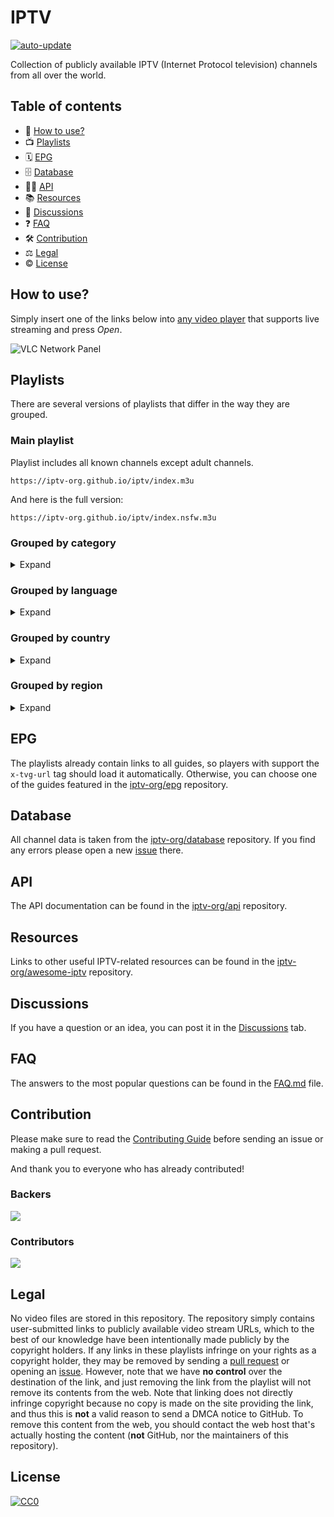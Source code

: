 # IPTV

[![auto-update](https://github.com/iptv-org/iptv/actions/workflows/auto-update.yml/badge.svg)](https://github.com/iptv-org/iptv/actions/workflows/auto-update.yml)

Collection of publicly available IPTV (Internet Protocol television) channels from all over the world.

## Table of contents

- 🚀 [How to use?](#how-to-use)
- 📺 [Playlists](#playlists)
- 🗓 [EPG](#epg)
- 🗄 [Database](#database)
- 👨‍💻 [API](#api)
- 📚 [Resources](#resources)
- 💬 [Discussions](#discussions)
- ❓ [FAQ](#faq)
- 🛠 [Contribution](#contribution)
- ⚖ [Legal](#legal)
- © [License](#license)

## How to use?

Simply insert one of the links below into [any video player](https://github.com/iptv-org/awesome-iptv#apps) that supports live streaming and press _Open_.

![VLC Network Panel](https://github.com/iptv-org/iptv/raw/master/.readme/preview.png)

## Playlists

There are several versions of playlists that differ in the way they are grouped.

### Main playlist

Playlist includes all known channels except adult channels.

```
https://iptv-org.github.io/iptv/index.m3u
```

And here is the full version:

```
https://iptv-org.github.io/iptv/index.nsfw.m3u
```

### Grouped by category

<details>
<summary>Expand</summary>
<br>

Playlist in which each channel has its _category_ as a group title:

```
https://iptv-org.github.io/iptv/index.category.m3u
```

Same thing, but split up into separate files:

<!-- prettier-ignore -->
<table>
  <thead>
    <tr><th align="left">Category</th><th align="left">Channels</th><th align="left">Playlist</th></tr>
  </thead>
  <tbody>
    <tr><td>Auto</td><td align="right">13</td><td nowrap><code>http://tv.almgro7al3nzy.com/iptv/auto.m3u</code></td></tr>
    <tr><td>Animation</td><td align="right">31</td><td nowrap><code>http://tv.almgro7al3nzy.com/iptv/animation.m3u</code></td></tr>
    <tr><td>Business</td><td align="right">43</td><td nowrap><code>http://tv.almgro7al3nzy.com/iptv/business.m3u</code></td></tr>
    <tr><td>Classic</td><td align="right">45</td><td nowrap><code>http://tv.almgro7al3nzy.com/iptv/classic.m3u</code></td></tr>
    <tr><td>Comedy</td><td align="right">41</td><td nowrap><code>http://tv.almgro7al3nzy.com/iptv/comedy.m3u</code></td></tr>
    <tr><td>Cooking</td><td align="right">19</td><td nowrap><code>http://tv.almgro7al3nzy.com/iptv/cooking.m3u</code></td></tr>
    <tr><td>Culture</td><td align="right">21</td><td nowrap><code>http://tv.almgro7al3nzy.com/iptv/culture.m3u</code></td></tr>
    <tr><td>Documentary</td><td align="right">41</td><td nowrap><code>http://tv.almgro7al3nzy.com/iptv/documentary.m3u</code></td></tr>
    <tr><td>Education</td><td align="right">94</td><td nowrap><code>http://tv.almgro7al3nzy.com/iptv/education.m3u</code></td></tr>
  </tbody>
</table>

</details>

### Grouped by language

<details>
<summary>Expand</summary>
<br>

Playlist in which each channel has its _language_ as a group title:

```
https://iptv-org.github.io/iptv/index.language.m3u
```

Same thing, but split up into separate files:

<!-- prettier-ignore -->
<table>
  <thead>
    <tr><th align="left">Language</th><th align="left">Channels</th><th align="left">Playlist</th></tr>
  </thead>
  <tbody>
    <tr><td align="left">Albanian</td><td align="right">21</td><td align="left" nowrap><code>http://tv.almgro7al3nzy.com/iptv/sqi.m3u</code></td></tr>
    <tr><td align="left">Amharic</td><td align="right">1</td><td align="left" nowrap><code>http://tv.almgro7al3nzy.com/iptv/amh.m3u</code></td></tr>
    <tr><td align="left">Arabic</td><td align="right">327</td><td align="left" nowrap><code>http://tv.almgro7al3nzy.com/iptv/ara.m3u</code></td></tr>
    <tr><td align="left">Armenian</td><td align="right">26</td><td align="left" nowrap><code>http://tv.almgro7al3nzy.com/iptv/hye.m3u</code></td></tr>
    <tr><td align="left">Assamese</td><td align="right">2</td><td align="left" nowrap><code>http://tv.almgro7al3nzy.com/iptv/asm.m3u</code></td></tr>
    <tr><td align="left">Assyrian Neo-Aramaic</td><td align="right">1</td><td align="left" nowrap><code>http://tv.almgro7al3nzy.com/iptv/aii.m3u</code></td></tr>
    <tr><td align="left">Azerbaijani</td><td align="right">12</td><td align="left" nowrap><code>http://tv.almgro7al3nzy.com/iptv/aze.m3u</code></td></tr>
    <tr><td align="left">Bashkir</td><td align="right">1</td><td align="left" nowrap><code>http://tv.almgro7al3nzy.com/iptv/bak.m3u</code></td></tr>
    <tr><td align="left">Basque</td><td align="right">1</td><td align="left" nowrap><code>http://tv.almgro7al3nzy.com/iptv/eus.m3u</code></td></tr>
   </tbody>
</table>

</details>

### Grouped by country

<details>
<summary>Expand</summary>
<br>

Playlist in which each channel has its _country_ as a group title:

```
https://iptv-org.github.io/iptv/index.country.m3u
```

Same thing, but split up into separate files:

<!-- prettier-ignore -->
<table>
  <thead>
    <tr><th align="left">Country</th><th align="left">Channels</th><th align="left">Playlist</th></tr>
  </thead>
  <tbody>
    <tr><td>🇦🇫 Afghanistan</td><td align="right">65</td><td nowrap><code>http://tv.almgro7al3nzy.com/iptv/af.m3u</code></td></tr>
    <tr><td>🇦🇱 Albania</td><td align="right">88</td><td nowrap><code>http://tv.almgro7al3nzy.com/iptv/al.m3u</code></td></tr>
    <tr><td>🇩🇿 Algeria</td><td align="right">94</td><td nowrap><code>http://tv.almgro7al3nzy.com/iptv/dz.m3u</code></td></tr>
    <tr><td>🇦🇸 American Samoa</td><td align="right">52</td><td nowrap><code>http://tv.almgro7al3nzy.com/iptv/as.m3u</code></td></tr>
    <tr><td>🇦🇩 Andorra</td><td align="right">70</td><td nowrap><code>http://tv.almgro7al3nzy.com/iptv/ad.m3u</code></td></tr>
    <tr><td>🇦🇴 Angola</td><td align="right">53</td><td nowrap><code>http://tv.almgro7al3nzy.com/iptv/ao.m3u</code></td></tr>
    <tr><td>🇦🇮 Anguilla</td><td align="right">51</td><td nowrap><code>http://tv.almgro7al3nzy.com/iptv/ai.m3u</code></td></tr>
    <tr><td>🇦🇶 Antarctica</td><td align="right">47</td><td nowrap><code>http://tv.almgro7al3nzy.com/iptv/aq.m3u</code></td></tr>
    <tr><td>🇦🇬 Antigua and Barbuda</td><td align="right">52</td><td nowrap><code>http://tv.almgro7al3nzy.com/iptv/ag.m3u</code></td></tr>
   </tbody>
</table>

</details>

### Grouped by region

<details>
<summary>Expand</summary>
<br>

Playlist in which each channel has its _region_ as a group title:

```
https://iptv-org.github.io/iptv/index.region.m3u
```

Same thing, but split up into separate files:

<!-- prettier-ignore -->
<table>
  <thead>
    <tr><th align="left">Region</th><th align="left">Channels</th><th align="left">Playlist</th></tr>
  </thead>
  <tbody>
    <tr><td align="left">Africa</td><td align="right">133</td><td align="left" nowrap><code>http://tv.almgro7al3nzy.com/iptv/afr.m3u</code></td></tr>
    <tr><td align="left">Americas</td><td align="right">2910</td><td align="left" nowrap><code>http://tv.almgro7al3nzy.com/iptv/amer.m3u</code></td></tr>
    <tr><td align="left">Asia-Pacific</td><td align="right">1562</td><td align="left" nowrap><code>http://tv.almgro7al3nzy.com/iptv/apac.m3u</code></td></tr>
    <tr><td align="left">Arab world</td><td align="right">309</td><td align="left" nowrap><code>http://tv.almgro7al3nzy.com/iptv/arab.m3u</code></td></tr>
    <tr><td align="left">Association of Southeast Asian Nations</td><td align="right">297</td><td align="left" nowrap><code>http://tv.almgro7al3nzy.com/iptv/asean.m3u</code></td></tr>
    <tr><td align="left">Asia</td><td align="right">2274</td><td align="left" nowrap><code>http://tv.almgro7al3nzy.com/iptv/asia.m3u</code></td></tr>
    <tr><td align="left">Benelux</td><td align="right">154</td><td align="left" nowrap><code>http://tv.almgro7al3nzy.com/iptv/benelux.m3u</code></td></tr>
    <tr><td align="left">Caribbean</td><td align="right">106</td><td align="left" nowrap><code>http://tv.almgro7al3nzy.com/iptv/carib.m3u</code></td></tr>
    <tr><td align="left">Central Asia</td><td align="right">29</td><td align="left" nowrap><code>http://tv.almgro7al3nzy.com/iptv/cas.m3u</code></td></tr>
  </tbody>
</table>

</details>

## EPG

The playlists already contain links to all guides, so players with support the `x-tvg-url` tag should load it automatically. Otherwise, you can choose one of the guides featured in the [iptv-org/epg](https://github.com/iptv-org/epg) repository.

## Database

All channel data is taken from the [iptv-org/database](https://github.com/iptv-org/database) repository. If you find any errors please open a new [issue](https://github.com/iptv-org/database/issues) there.

## API

The API documentation can be found in the [iptv-org/api](https://github.com/iptv-org/api) repository.

## Resources

Links to other useful IPTV-related resources can be found in the [iptv-org/awesome-iptv](https://github.com/iptv-org/awesome-iptv) repository.

## Discussions

If you have a question or an idea, you can post it in the [Discussions](https://github.com/iptv-org/iptv/discussions) tab.

## FAQ

The answers to the most popular questions can be found in the [FAQ.md](FAQ.md) file.

## Contribution

Please make sure to read the [Contributing Guide](CONTRIBUTING.md) before sending an issue or making a pull request.

And thank you to everyone who has already contributed!

### Backers

<a href="https://opencollective.com/iptv-org"><img src="https://opencollective.com/iptv-org/backers.svg?width=890" /></a>

### Contributors

<a href="https://github.com/iptv-org/iptv/graphs/contributors"><img src="https://opencollective.com/iptv-org/contributors.svg?width=890" /></a>

## Legal

No video files are stored in this repository. The repository simply contains user-submitted links to publicly available video stream URLs, which to the best of our knowledge have been intentionally made publicly by the copyright holders. If any links in these playlists infringe on your rights as a copyright holder, they may be removed by sending a [pull request](https://github.com/iptv-org/iptv/pulls) or opening an [issue](https://github.com/iptv-org/iptv/issues/new?assignees=freearhey&labels=removal+request&template=--removal-request.yml&title=Remove%3A+). However, note that we have **no control** over the destination of the link, and just removing the link from the playlist will not remove its contents from the web. Note that linking does not directly infringe copyright because no copy is made on the site providing the link, and thus this is **not** a valid reason to send a DMCA notice to GitHub. To remove this content from the web, you should contact the web host that's actually hosting the content (**not** GitHub, nor the maintainers of this repository).

## License

[![CC0](http://mirrors.creativecommons.org/presskit/buttons/88x31/svg/cc-zero.svg)](LICENSE)
